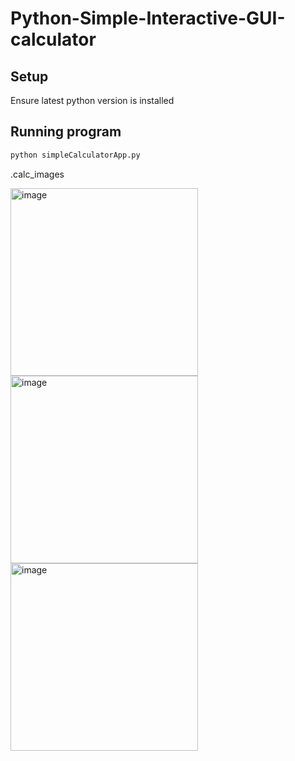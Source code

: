 # Python-Simple-Interactive-GUI-calculator

## Setup

Ensure latest python version is installed


## Running program

```bash
python simpleCalculatorApp.py
```
.calc_images
<head>
  <style>
    img {
      alt: image;
      width: 300px;
      height: 300px;
      display: block
    }
  </style>
</head>

<div class="calc_images">
<img src="https://github.com/Keshav-Narula/Calculator-GUI-Python/assets/115445686/08fe263f-6b39-4e1e-8593-87526f8d7b79" alt="image"/>
<img src="https://github.com/Keshav-Narula/Calculator-GUI-Python/assets/115445686/a1bb7da1-3ab1-4631-8e4f-2fa7e857915a" alt="image"/>
<img src="https://github.com/Keshav-Narula/Calculator-GUI-Python/assets/115445686/3a58233d-db81-4d9a-94d7-ec2e63ea4b0c" alt="image"/>
</div>
